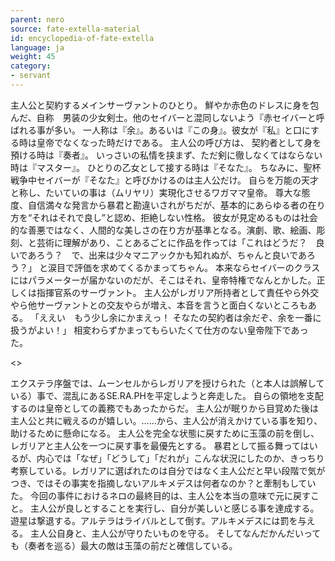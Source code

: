 ```yaml
---
parent: nero
source: fate-extella-material
id: encyclopedia-of-fate-extella
language: ja
weight: 45
category:
- servant
---
```


主人公と契約するメインサーヴァントのひとり。
鮮やか赤色のドレスに身を包んだ、自称　男装の少女剣士。他のセイバーと混同しないよう『赤セイバーと呼ばれる事が多い。
一人称は『余』。あるいは『この身』。彼女が『私』と口にする時は皇帝でなくなった時だけである。
主人公の呼び方は、
契約者として身を預ける時は『奏者』。
いっさいの私情を挟まず、ただ剣に徹しなくてはならない時は『マスター』。
ひとりの乙女として接する時は『そなた』。
ちなみに、聖杯戦争中セイバーが『そなた』と呼びかけるのは主人公だけ。
自らを万能の天才と称し、たいていの事は（ムリヤリ）実現化させるワガママ皇帝。
尊大な態度、自信満々な発言から暴君と勘違いされがちだが、基本的にあらゆる者の在り方を“それはそれで良し”と認め、拒絶しない性格。
彼女が見定めるものは社会的な善悪ではなく、人間的な美しさの在り方が基準となる。演劇、歌、絵画、彫刻、と芸術に理解があり、ことあるごとに作品を作っては「これはどうだ？　良いであろう？　で、出来は少々マニアックかも知れぬが、ちゃんと良いであろう？」
と涙目で評価を求めてくるかまってちゃん。
本来ならセイバーのクラスにはパラメーターが届かないのだが、そこはそれ、皇帝特権でなんとかした。正しくは指揮官系のサーヴァント。
主人公がレガリア所持者として責任やら外交やら他サーヴァントとの交友やらが増え、本音を言うと面白くないところもある。
「ええい　もう少し余にかまえっ！
そなたの契約者は余だぞ、余を一番に扱うがよい！」
相変わらずかまってもらいたくて仕方のない皇帝陛下であった。

<>

エクステラ序盤では、ムーンセルからレガリアを授けられた（と本人は誤解している）事で、混乱にあるSE.RA.PHを平定しようと奔走した。
自らの領地を支配するのは皇帝としての義務でもあったからだ。
主人公が眠りから目覚めた後は主人公と共に戦えるのが嬉しい。……から、主人公が消えかけている事を知り、助けるために懸命になる。
主人公を完全な状態に戻すために玉藻の前を倒し、レガリアと主人公を一つに戻す事を最優先とする。
暴君として振る舞ってはいるが、内心では「なぜ」「どうして」「だれが」こんな状況にしたのか、きっちり考察している。レガリアに選ばれたのは自分ではなく主人公だと早い段階で気がつき、ではその事実を指摘しないアルキメデスは何者なのか？と牽制もしていた。
今回の事件におけるネロの最終目的は、主人公を本当の意味で元に戻すこと。
主人公が良しとすることを実行し、自分が美しいと感じる事を達成する。
遊星は撃退する。アルテラはライバルとして倒す。アルキメデスには罰を与える。
主人公自身と、主人公が守りたいものを守る。
そしてなんだかんだいっても（奏者を巡る）最大の敵は玉藻の前だと確信している。
